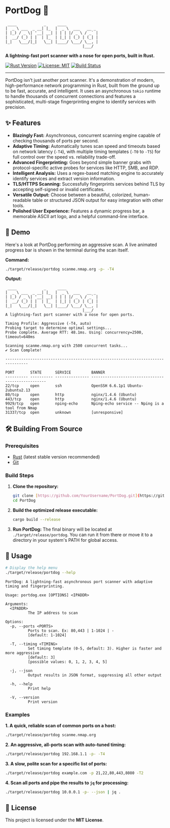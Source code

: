 # PortDog 🐶

```
 ____            _     ____              
|  _ \ ___  _ __| |_  |  _ \  ___   __ _ 
| |_) / _ \| '__| __| | | | |/ _ \ / _` |
|  __/ (_) | |  | |_  | |_| | (_) | (_| |
|_|   \___/|_|   \__| |____/ \___/ \__, |
                                  |___/ 
```

**A lightning-fast port scanner with a nose for open ports, built in Rust.**

[![Rust Version](https://img.shields.io/badge/Rust-1.80%2B-orange?style=for-the-badge&logo=rust)](https://www.rust-lang.org/)
[![License: MIT](https://img.shields.io/badge/License-MIT-blue.svg?style=for-the-badge)](https://opensource.org/licenses/MIT)
[![Build Status](https://img.shields.io/github/actions/workflow/status/nibbabob/PortDog/rust.yml?branch=main&style=for-the-badge)](https://github.com/nibbabob/PortDog/actions)

---

PortDog isn't just another port scanner. It's a demonstration of modern, high-performance network programming in Rust, built from the ground up to be fast, accurate, and intelligent. It uses an asynchronous `tokio` runtime to handle thousands of concurrent connections and features a sophisticated, multi-stage fingerprinting engine to identify services with precision.

## ✨ Features

* **Blazingly Fast:** Asynchronous, concurrent scanning engine capable of checking thousands of ports per second.
* **Adaptive Timing:** Automatically tunes scan speed and timeouts based on network latency (`-T4`), with multiple timing templates (`-T0` to `-T5`) for full control over the speed vs. reliability trade-off.
* **Advanced Fingerprinting:** Goes beyond simple banner grabs with protocol-specific active probes for services like HTTP, SMB, and RDP.
* **Intelligent Analysis:** Uses a regex-based matching engine to accurately identify services and extract version information.
* **TLS/HTTPS Scanning:** Successfully fingerprints services behind TLS by accepting self-signed or invalid certificates.
* **Versatile Output:** Choose between a beautiful, colorized, human-readable table or structured JSON output for easy integration with other tools.
* **Polished User Experience:** Features a dynamic progress bar, a memorable ASCII art logo, and a helpful command-line interface.

## 🚀 Demo

Here's a look at PortDog performing an aggressive scan. A live animated progress bar is shown in the terminal during the scan itself.

**Command:**
```sh
./target/release/portdog scanme.nmap.org -p- -T4
```

**Output:**
```text
 ____            _     ____
|  _ \ ___  _ __| |_  |  _ \  ___   __ _
| |_) / _ \| '__| __| | | | |/ _ \ / _` |
|  __/ (_) | |  | |_  | |_| | (_) | (_| |
|_|   \___/|_|   \__| |____/ \___/ \__, |
                                  |___/
A lightning-fast port scanner with a nose for open ports.

Timing Profile: Aggressive (-T4, auto)
Probing target to determine optimal settings...
Probe complete. Average RTT: 48.1ms. Using: concurrency=2500, timeout=640ms

Scanning scanme.nmap.org with 2500 concurrent tasks...
✔ Scan Complete!

--------------------------------------------------------------------------------

PORT       STATE      SERVICE         BANNER
---------- ---------- --------------- --------------------------------------------------
22/tcp     open       ssh             OpenSSH 6.6.1p1 Ubuntu-2ubuntu2.13
80/tcp     open       http            nginx/1.4.6 (Ubuntu)
443/tcp    open       http            nginx/1.4.6 (Ubuntu)
9929/tcp   open       nping-echo      Nping-echo service -- Nping is a tool from Nmap
31337/tcp  open       unknown         [unresponsive]
```

## 🛠️ Building From Source

### Prerequisites
* [Rust](https://www.rust-lang.org/tools/install) (latest stable version recommended)
* [Git](https://git-scm.com/)

### Build Steps

1.  **Clone the repository:**
    ```sh
    git clone [https://github.com/YourUsername/PortDog.git](https://github.com/YourUsername/PortDog.git)
    cd PortDog
    ```

2.  **Build the optimized release executable:**
    ```sh
    cargo build --release
    ```

3.  **Run PortDog:**
    The final binary will be located at `./target/release/portdog`. You can run it from there or move it to a directory in your system's PATH for global access.

## 📖 Usage

```sh
# Display the help menu
./target/release/portdog --help
```
```text
PortDog: A lightning-fast asynchronous port scanner with adaptive timing and fingerprinting.

Usage: portdog.exe [OPTIONS] <IPADDR>

Arguments:
  <IPADDR>
          The IP address to scan

Options:
  -p, --ports <PORTS>
          Ports to scan. Ex: 80,443 | 1-1024 | -
          [default: 1-1024]

  -T, --timing <TIMING>
          Set timing template (0-5, default: 3). Higher is faster and more aggressive
          [default: 3]
          [possible values: 0, 1, 2, 3, 4, 5]

  -j, --json
          Output results in JSON format, suppressing all other output

  -h, --help
          Print help

  -V, --version
          Print version
```

### Examples

**1. A quick, reliable scan of common ports on a host:**
```sh
./target/release/portdog scanme.nmap.org
```

**2. An aggressive, all-ports scan with auto-tuned timing:**
```sh
./target/release/portdog 192.168.1.1 -p- -T4
```

**3. A slow, polite scan for a specific list of ports:**
```sh
./target/release/portdog example.com -p 21,22,80,443,8080 -T2
```

**4. Scan all ports and pipe the results to `jq` for processing:**
```sh
./target/release/portdog 10.0.0.1 -p- --json | jq .
```

## 📜 License

This project is licensed under the **MIT License**.